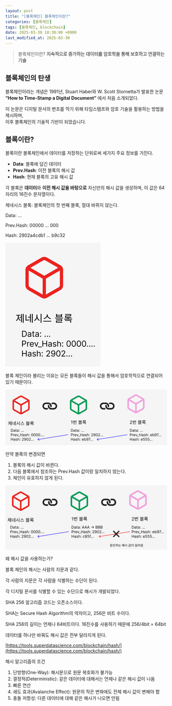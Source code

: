```yaml
---
layout: post
title: "[블록체인] 블록체인이란?"
categories: [블록체인]
tags: [블록체인, blockchain]
date: 2025-03-30 18:30:00 +0900
last_modified_at: 2025-03-30
---
```


> 블록체인이란?
> **지속적으로 증가하는 데이터를 암호학을 통해 보호하고 연결하는 기술**

## 블록체인의 탄생

블록체인이라는 개념은 1991년, Stuart Haber와 W. Scott Stornetta가 발표한 논문  
**“How to Time-Stamp a Digital Document”** 에서 처음 소개되었다.

이 논문은 디지털 문서의 변조를 막기 위해 타임스탬프와 암호 기술을 활용하는 방법을 제시하며,  
이후 블록체인의 기술적 기반이 되었습니다.


## 블록이란?

블록이란 블록체인에서 데이터를 저장하는 단위로써 세가지 주요 정보를 가진다.
- **Data**: 블록에 담긴 데이터  
- **Prev.Hash**: 이전 블록의 해시 값  
- **Hash**: 현재 블록의 고유 해시 값

각 블록은 **데이터**와 **이전 해시 값을 바탕으로** 자신만의 해시 값을 생성하며, 이 값은 64자리의 16진수 문자열이다.

제네시스 블록: 블록체인의 첫 번째 블록, 절대 바뀌지 않는다.

Data: …

Prev.Hash: 00000 … 000

Hash: 2902a4cdb1 … b9c32

![image.png](/assets/img/post_image/2025-03-30/image.png)

블록 체인이라 불리는 이유는 모든 블록들이 해시 값을 통해서 암호학적으로 연결되어 있기 때문이다.

![image.png](/assets/img/post_image/2025-03-30/image1.png)

만약 블록의 변경되면

1. 블록의 해시 값이 바뀐다.
2. 다음 블록에서 참조하는 Prev.Hash 값이랑 일치하지 않는다.
3. 체인이 유효하지 않게 된다.

![image.png](/assets/img/post_image/2025-03-30/image2.png)

왜 해시 값을 사용하는가?

블록 체인의 해시는 사람의 지문과 같다.

각 사람의 지문은 각 사람을 식별하는 수단이 된다.

각 디지털 문서를 식별할 수 있는 수단으로 해시가 개발되었다.

SHA 256 알고리즘 코드는 오픈소스이다.

SHA는 Secure Hash Algorithm의 약자이고, 256은 비트 수이다.

SHA 256의 길이는 언제나 64비트이다. 16진수를 사용하기 때문에 256/4bit = 64bit

데이터를 하나만 바꿔도 해시 값은 전부 달라지게 된다.

[https://tools.superdatascience.com/blockchain/hash/](https://tools.superdatascience.com/blockchain/hash/)

해시 알고리즘의 조건

1. 단방향(One-Way): 해시문으로 원문 복호화가 불가능
2. 결정적(Deterministic): 같은 데이터에 대해서는 언제나 같은 해시 값이 나옴
3. 빠른 연산
4. 쇄도 효과(Avalanche Effect): 원문의 작은 변화에도 전체 해시 값이 변해야 함
5. 충돌 저항성: 다른 데이터에 대해 같은 해시가 나오면 안됨